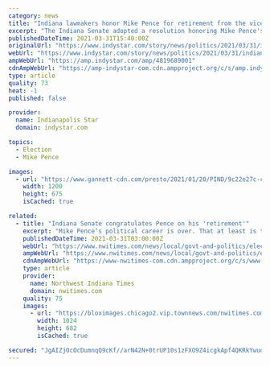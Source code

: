 ```yaml
---
category: news
title: "Indiana lawmakers honor Mike Pence for retirement from the vice presidency"
excerpt: "The Indiana Senate adopted a resolution honoring Mike Pence's \"retirement\" from the vice presidency this week. Pence, of course, lost his bid for reelection in November, along with former President Donald Trump. The resolution, authored by ..."
publishedDateTime: 2021-03-31T15:40:00Z
originalUrl: "https://www.indystar.com/story/news/politics/2021/03/31/indiana-general-assembly-lawmakers-honor-mike-pence-retirement/4819689001/"
webUrl: "https://www.indystar.com/story/news/politics/2021/03/31/indiana-general-assembly-lawmakers-honor-mike-pence-retirement/4819689001/"
ampWebUrl: "https://amp.indystar.com/amp/4819689001"
cdnAmpWebUrl: "https://amp-indystar-com.cdn.ampproject.org/c/s/amp.indystar.com/amp/4819689001"
type: article
quality: 73
heat: -1
published: false

provider:
  name: Indianapolis Star
  domain: indystar.com

topics:
  - Election
  - Mike Pence

images:
  - url: "https://www.gannett-cdn.com/presto/2021/01/20/PIND/9c22e27c-c451-4f11-b546-98ddb50fd19c-cent02-7e5plm5ebo91a0bn9hjs_original.jpg?auto=webp&crop=2588,1456,x0,y407&format=pjpg&width=1200"
    width: 1200
    height: 675
    isCached: true

related:
  - title: "Indiana Senate congratulates Pence on his 'retirement'"
    excerpt: "Mike Pence’s political career is over. That at least is the opinion of the Republican-controlled Indiana Senate, which unanimously adopted a resolution Tuesday congratulating the former vice president and Indiana governor on his “retirement.”"
    publishedDateTime: 2021-03-31T03:00:00Z
    webUrl: "https://www.nwitimes.com/news/local/govt-and-politics/elections/indiana-senate-congratulates-pence-on-his-retirement/article_96cd3480-64d5-5b94-ac54-0289da96f060.html"
    ampWebUrl: "https://www.nwitimes.com/news/local/govt-and-politics/elections/indiana-senate-congratulates-pence-on-his-retirement/article_96cd3480-64d5-5b94-ac54-0289da96f060.amp.html"
    cdnAmpWebUrl: "https://www-nwitimes-com.cdn.ampproject.org/c/s/www.nwitimes.com/news/local/govt-and-politics/elections/indiana-senate-congratulates-pence-on-his-retirement/article_96cd3480-64d5-5b94-ac54-0289da96f060.amp.html"
    type: article
    provider:
      name: Northwest Indiana Times
      domain: nwitimes.com
    quality: 75
    images:
      - url: "https://bloximages.chicago2.vip.townnews.com/nwitimes.com/content/tncms/assets/v3/editorial/c/48/c48dcc07-9dd0-52ac-8b5a-a704f9ee5745/6063a62fa17af.image.jpg?resize=1024%2C682"
        width: 1024
        height: 682
        isCached: true

secured: "JgAIZjOcOcDumnqQ9cKf//arN42N+0trUP10s1zFXO9Z4icgkApf4QKRkYwuoKYeVs2egoHPeDodzfeWZ36b3NyFApYb2SxUd6eZWNRSfj8H91SXpSGyHtwj+vNT2hu59mOVQ3qV8N8LoNk0Bo2LgDd2bNmP1D1aA2TTnjsHB8tYMqK2ZRZ6QkKpJINxGXA36BFkAkiSlN/Ij1okN5CfBe5CKQDH6bclE3Y6MqW9EpGb2BBLVRk2cpb5uSd0DHkZcowCsINA/NBNRy+ma3OS5TYtThipIOMkJczU2aBx3pN/9MxGCgHrq9gVOh540rwdzUr3X9u9bh4dGUPR1FiKerE3f+sBSfmtheQ4lkGgfvI=;h1V+axNcY0irJzxjd7GLYg=="
---
```


